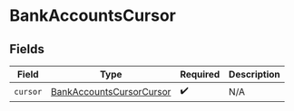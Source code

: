 # BankAccountsCursor


## Fields

| Field                                                                       | Type                                                                        | Required                                                                    | Description                                                                 |
| --------------------------------------------------------------------------- | --------------------------------------------------------------------------- | --------------------------------------------------------------------------- | --------------------------------------------------------------------------- |
| `cursor`                                                                    | [BankAccountsCursorCursor](../../models/shared/BankAccountsCursorCursor.md) | :heavy_check_mark:                                                          | N/A                                                                         |